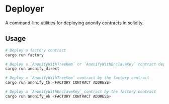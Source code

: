 # Deployer

A command-line utilities for deploying anonify contracts in solidity.

## Usage

```bash
# Deploy a factory contract
cargo run factory

# Deploy a `AnonifyWithTreeKem` or `AnonifyWithEnclaveKey` contract depending on `ANONIFY_ABI_PATH` and `ANONIFY_BIN_PATH` environment variables directly
cargo run anonify_direct

# Deploy a `AnonifyWithTreeKem` contract by the factory contract
cargo run anonify_tk <FACTORY CONTRACT ADDRESS>

# Deploy a `AnonifyWithEnclaveKey` contract by the factory contract
cargo run anonify_ek <FACTORY CONTRACT ADDRESS>
```
